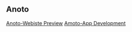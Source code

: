## Anoto

[Anoto-Webiste Preview](https://anoto-website.vercel.app/)
[Amoto-App Development](https://github.com/Anoto-ecossistem/Anoto-App)
